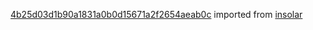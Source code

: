 [4b25d03d1b90a1831a0b0d15671a2f2654aeab0c](https://github.com/insolar/insolar/commit/4b25d03d1b90a1831a0b0d15671a2f2654aeab0c) imported from [insolar](https://github.com/insolar/insolar)
